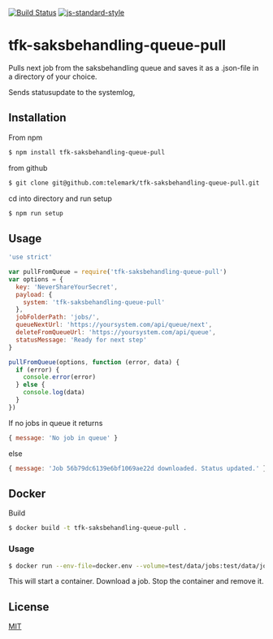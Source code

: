[![Build Status](https://travis-ci.org/telemark/tfk-saksbehandling-queue-pull.svg?branch=master)](https://travis-ci.org/telemark/tfk-saksbehandling-queue-pull)
[![js-standard-style](https://img.shields.io/badge/code%20style-standard-brightgreen.svg?style=flat)](https://github.com/feross/standard)
# tfk-saksbehandling-queue-pull
Pulls next job from the saksbehandling queue and saves it as a .json-file in a directory of your choice.

Sends statusupdate to the systemlog,

## Installation

From npm

```sh
$ npm install tfk-saksbehandling-queue-pull
```

from github

```sh
$ git clone git@github.com:telemark/tfk-saksbehandling-queue-pull.git
```

cd into directory and run setup

```sh
$ npm run setup
```

## Usage



```javascript
'use strict'

var pullFromQueue = require('tfk-saksbehandling-queue-pull')
var options = {
  key: 'NeverShareYourSecret',
  payload: {
    system: 'tfk-saksbehandling-queue-pull'
  },
  jobFolderPath: 'jobs/',
  queueNextUrl: 'https://yoursystem.com/api/queue/next',
  deleteFromQueueUrl: 'https://yoursystem.com/api/queue',
  statusMessage: 'Ready for next step'
}

pullFromQueue(options, function (error, data) {
  if (error) {
    console.error(error)
  } else {
    console.log(data)
  }
})
```

If no jobs in queue it returns

```javascript
{ message: 'No job in queue' }
```

else

```javascript
{ message: 'Job 56b79dc6139e6bf1069ae22d downloaded. Status updated.' }
```

## Docker

Build

```sh
$ docker build -t tfk-saksbehandling-queue-pull .
```

### Usage

```sh
$ docker run --env-file=docker.env --volume=test/data/jobs:test/data/jobs --rm tfk-saksbehandling-queue-pull
```

This will start a container. Download a job. Stop the container and remove it.

## License
[MIT](LICENSE)